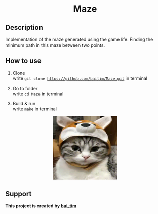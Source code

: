 <h1 align="center">Maze</h1>

## Description

 Implementation of the maze generated using the game life. Finding the minimum path in this maze between two points.

## How to use

1. Clone <br>
    write <code>git clone https://github.com/baitim/Maze.git</code> in terminal

2. Go to folder <br>
    write <code>cd Maze</code> in terminal

3. Build & run <br>
    write <code>make</code> in terminal

<p align="center"><img src="https://github.com/baitim/Maze/blob/main/images/cat.gif" width="40%"></p>

## Support
**This project is created by [bai_tim](https://github.com/bai_tim)**
